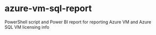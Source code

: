 # azure-vm-sql-report
PowerShell script and Power BI report for reporting Azure VM and Azure SQL VM licensing info
